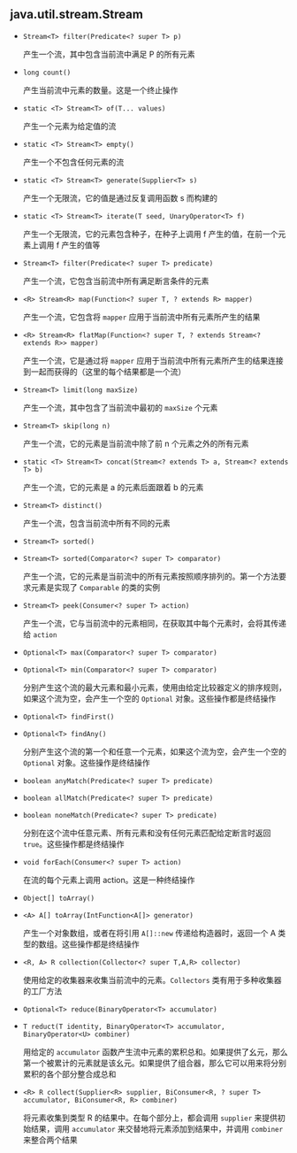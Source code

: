 ## java.util.stream.Stream<T>

* `Stream<T> filter(Predicate<? super T> p)`

    产生一个流，其中包含当前流中满足 P 的所有元素

* `long count()`

    产生当前流中元素的数量。这是一个终止操作

* `static <T> Stream<T> of(T... values)`

    产生一个元素为给定值的流

* `static <T> Stream<T> empty()`

    产生一个不包含任何元素的流

* `static <T> Stream<T> generate(Supplier<T> s)`

    产生一个无限流，它的值是通过反复调用函数 s 而构建的

* `static <T> Stream<T> iterate(T seed, UnaryOperator<T> f)`

    产生一个无限流，它的元素包含种子，在种子上调用 f 产生的值，在前一个元素上调用 f 产生的值等

* `Stream<T> filter(Predicate<? super T> predicate)`

    产生一个流，它包含当前流中所有满足断言条件的元素

* `<R> Stream<R> map(Function<? super T, ? extends R> mapper)`

    产生一个流，它包含将 `mapper` 应用于当前流中所有元素所产生的结果

* `<R> Stream<R> flatMap(Function<? super T, ? extends Stream<? extends R>> mapper)`

    产生一个流，它是通过将 `mapper` 应用于当前流中所有元素所产生的结果连接到一起而获得的（这里的每个结果都是一个流）

* `Stream<T> limit(long maxSize)`

    产生一个流，其中包含了当前流中最初的 `maxSize` 个元素

* `Stream<T> skip(long n)`

    产生一个流，它的元素是当前流中除了前 n 个元素之外的所有元素

* `static <T> Stream<T> concat(Stream<? extends T> a, Stream<? extends T> b)`

    产生一个流，它的元素是 a 的元素后面跟着 b 的元素

* `Stream<T> distinct()`

    产生一个流，包含当前流中所有不同的元素

* `Stream<T> sorted()`

* `Stream<T> sorted(Comparator<? super T> comparator)`

    产生一个流，它的元素是当前流中的所有元素按照顺序排列的。第一个方法要求元素是实现了 `Comparable` 的类的实例

* `Stream<T> peek(Consumer<? super T> action)`

    产生一个流，它与当前流中的元素相同，在获取其中每个元素时，会将其传递给 `action`

* `Optional<T> max(Comparator<? super T> comparator)`

* `Optional<T> min(Comparator<? super T> comparator)`

    分别产生这个流的最大元素和最小元素，使用由给定比较器定义的排序规则，如果这个流为空，会产生一个空的 `Optional` 对象。这些操作都是终结操作

* `Optional<T> findFirst()`

* `Optional<T> findAny()`

    分别产生这个流的第一个和任意一个元素，如果这个流为空，会产生一个空的 `Optional` 对象。这些操作是终结操作

* `boolean anyMatch(Predicate<? super T> predicate)`

* `boolean allMatch(Predicate<? super T> predicate)`

* `boolean noneMatch(Predicate<? super T> predicate)`

    分别在这个流中任意元素、所有元素和没有任何元素匹配给定断言时返回 `true`。这些操作都是终结操作

* `void forEach(Consumer<? super T> action)`

    在流的每个元素上调用 action。这是一种终结操作

* `Object[] toArray()`

* `<A> A[] toArray(IntFunction<A[]> generator)`

    产生一个对象数组，或者在将引用 `A[]::new` 传递给构造器时，返回一个 A 类型的数组。这些操作都是终结操作

* `<R, A> R collection(Collector<? super T,A,R> collector)`

    使用给定的收集器来收集当前流中的元素。`Collectors` 类有用于多种收集器的工厂方法

* `Optional<T> reduce(BinaryOperator<T> accumulator)`

* `T reduct(T identity, BinaryOperator<T> accumulator, BinaryOperator<U> combiner)`

    用给定的 `accumulator` 函数产生流中元素的累积总和。如果提供了幺元，那么第一个被累计的元素就是该幺元。如果提供了组合器，那么它可以用来将分别累积的各个部分整合成总和

* `<R> R collect(Supplier<R> supplier, BiConsumer<R, ? super T> accumulator, BiConsumer<R, R> combiner)`

    将元素收集到类型 R 的结果中。在每个部分上，都会调用 `supplier` 来提供初始结果，调用 `accumulator` 来交替地将元素添加到结果中，并调用 `combiner` 来整合两个结果

